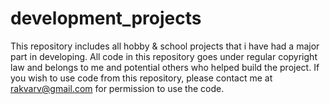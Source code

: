 # development_projects

This repository includes all hobby & school projects that i have had 
a major part in developing. All code in this repository goes under
regular copyright law and belongs to me and potential others who helped build the project. 
If you wish to use code from this repository, please contact me at rakvarv@gmail.com
for permission to use the code. 
